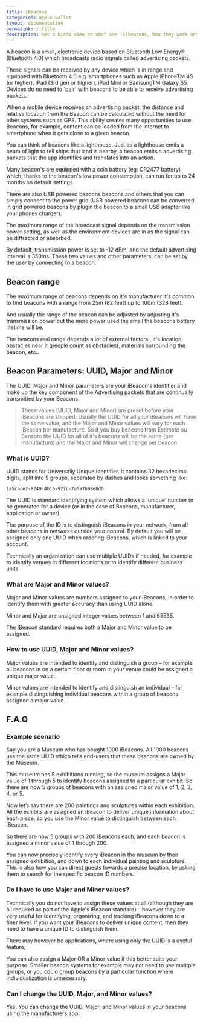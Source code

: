 ```yaml
---
title: iBeacons
categories: apple-wallet
layout: documentation
permalink: /:title
description: Get a birds view on what are (i)beacons, how they work and how you can use them in your business.
---
```


A beacon is a small, electronic device based on Bluetooth Low Energy® (Bluetooth 4.0) which broadcasts
radio signals called advertising packets.

These signals can be received by any device which is in range and equipped with Bluetooth 4.0 e.g.
smartphones such as Apple iPhoneTM 4S (or higher), iPad (3rd gen or higher), iPad Mini or SamsungTM
Galaxy S5. Devices do no need to 'pair' with beacons to be able to receive advertising packets.

When a mobile device receives an advertising packet, the distance and relative location from the Beacon
can be calculated without the need for other systems such as GPS. This ability creates many opportunities
to use Beacons, for example, content can be loaded from the internet to smartphone when it gets close to a
given beacon.

You can think of beacons like a lighthouse. Just as a lighthouse emits a beam of light to tell ships that land
is nearby, a beacon emits a advertising packets that the app identifies and translates into an action.

Many beacon's are equipped with a coin battery (eg: CR2477 battery) which, thanks to the beacon's low
power consumption, can run for up to 24 months on default settings.

There are also USB powered beacons beacons and others that you can simply connect to the power grid
(USB powered beacons can be converted in grid powered beacons by plugin the beacon to a small USB
adapter like your phones charger).

The maximum range of the broadcast signal depends on the transmission power setting, as well as the
environment devices are in as the signal can be diffracted or absorbed.

By default, transmission power is set to -12 dBm, and the default advertising interval is 350ms. These two
values and other parameters, can be set by the user by connecting to a beacon.

## Beacon range

The maximum range of beacons depends on it's manufacturer it's common to find beacons with a range from 25m (82 feet) up to 100m (328 feet).

And usually the range of the beacon can be adjusted by adjusting it's transmission power but the more power used the small the beacons battery lifetime will be.

The beacons real range depends a lot of external factors , it's location, obstacles near it (people count as obstacles), materials surrounding the beacon, etc..

## Beacon Parameters: UUID, Major and Minor

The UUID, Major and Minor parameters are your iBeacon's identifier and make up the key component of
the Advertising packets that are continually transmitted by your Beacons.

>These values (UUID, Major and Minor) are preset before your iBeacons are shipped. Usually the
UUID for all your iBeacons will have the same value, and the Major and Minor values will vary for
each iBeacon per manufacture. So if you buy beacons from Estimote ou Sensoro the UUID for all of
it's beacons will be the same (per manufacture) and the Major and Minor will change per beacon.

### What is UUID?

UUID stands for Universally Unique Identifier. It contains 32 hexadecimal digits, split into 5 groups,
separated by dashes and looks something like:

```
1a5cace2-8249-4b16-927c-7a5a7b98e8d0
```

The UUID is standard identifying system which allows a 'unique' number to be generated for a device (or in
the case of Beacons, manufacturer, application or owner).

The purpose of the ID is to distinguish iBeacons in your network, from all other beacons in networks outside
your control. By default you will be assigned only one UUID when ordering iBeacons, which is linked to your
account.

Technically an organization can use multiple UUIDs if needed, for example to identify venues in different
locations or to identify different business units.

### What are Major and Minor values?

Major and Minor values are numbers assigned to your iBeacons, in order to identify them with greater
accuracy than using UUID alone.

Minor and Major are unsigned integer values between 1 and 65535.

The iBeacon standard requires both a Major and Minor value to be assigned.

### How to use UUID, Major and Minor values?

Major values are intended to identify and distinguish a group – for example all beacons in on a certain floor
or room in your venue could be assigned a unique major value.

Minor values are intended to identify and distinguish an individual – for example distinguishing individual
beacons within a group of beacons assigned a major value.

## F.A.Q

### Example scenario

Say you are a Museum who has bought 1000 iBeacons. All 1000 beacons use the same UUID which tells
end-users that these beacons are owned by the Museum.

This museum has 5 exhibitions running, so the museum assigns a Major value of 1 through 5 to identify
beacons assigned to a particular exhibit. So there are now 5 groups of beacons with an assigned major
value of 1, 2, 3, 4, or 5.

Now let’s say there are 200 paintings and sculptures within each exhibition. All the exhibits are assigned an
iBeacon to deliver unique information about each piece, so you use the Minor value to distinguish between
each iBeacon.

So there are now 5 groups with 200 iBeacons each, and each beacon is assigned a minor value of 1
through 200.

You can now precisely identify every iBeacon in the museum by their assigned exhibition, and down to each
individual painting and sculpture. This is also how you can direct guests towards a precise location, by
asking them to search for the specific beacon ID numbers.



### Do I have to use Major and Minor values?

Technically you do not have to assign these values at all (although they are all required as part of the
Apple's iBeacon standard) – however they are very useful for identifying, organizing, and tracking iBeacons
down to a finer level. If you want your iBeacons to deliver unique content, then they need to have a unique
ID to distinguish them.

There may however be applications, where using only the UUID is a useful feature;

You can also assign a Major OR a Minor value if this better suits your purpose. Smaller beacon systems for
example may not need to use multiple groups, or you could group beacons by a particular function where
individualization is unnecessary.

### Can I change the UUID, Major, and Minor values?

Yes. You can change the UUID, Major, and Minor values in your beacons using the manufacturers app.
